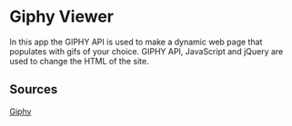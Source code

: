 # Giphy Viewer
In this app the GIPHY API is used to make a dynamic web page that populates with gifs of your choice. GIPHY API, JavaScript and jQuery are used
to change the HTML of the site.
## Sources
[Giphy](https://developers.giphy.com/docs/api/#quick-start-guide)
